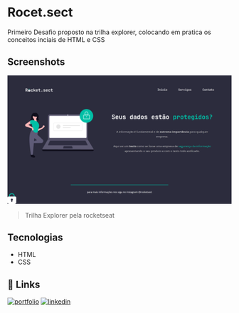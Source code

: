 # Rocet.sect

Primeiro Desafio proposto na trilha explorer, colocando em pratica os conceitos inciais de HTML e CSS


## Screenshots

![App Screenshot](https://github.com/MarceloM98/Desafio4/raw/main/imagens/projeto%204.png)

> Trilha Explorer pela rocketseat
## Tecnologias

- HTML
- CSS


## 🔗 Links
[![portfolio](https://img.shields.io/badge/my_portfolio-000?style=for-the-badge&logo=ko-fi&logoColor=white)](https://github.com/MarceloM98)
[![linkedin](https://img.shields.io/badge/linkedin-0A66C2?style=for-the-badge&logo=linkedin&logoColor=white)](https://www.linkedin.com/in/marcelo-martins-3201aa22b/)
